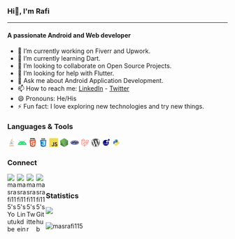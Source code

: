 ### Hi👋, I'm Rafi

---
#### A passionate Android and Web developer
<!--<img src="https://komarev.com/ghpvc/?username=masrafi115&label=Views&color=a4c639&style=plastic" alt="masrafi115" />-->


- 🔭 I’m currently working on Fiverr and Upwork.
- 🌱 I’m currently learning Dart.
- 👯 I’m looking to collaborate on Open Source Projects.
- 🤔 I’m looking for help with Flutter.
- 💬 Ask me about Android Application Development.
- 📫 How to reach me: [LinkedIn](https://www.linkedin.com/in/abdur-rahman-rafi-5b5a48236/) - [Twitter](https://twitter.com/Abdurrahmanraf6)
- 😄 Pronouns: He/His
- ⚡ Fun fact: I love exploring new technologies and try new things. 

### Languages & Tools
<code><img height="20" src="https://raw.githubusercontent.com/github/explore/80688e429a7d4ef2fca1e82350fe8e3517d3494d/topics/java/java.png"></code>
<code><img height="20" src="https://raw.githubusercontent.com/github/explore/80688e429a7d4ef2fca1e82350fe8e3517d3494d/topics/android/android.png"></code>
<code><img height="20" src="https://raw.githubusercontent.com/github/explore/80688e429a7d4ef2fca1e82350fe8e3517d3494d/topics/html/html.png"></code>
<code><img height="20" src="https://raw.githubusercontent.com/github/explore/80688e429a7d4ef2fca1e82350fe8e3517d3494d/topics/css/css.png"></code>
<code><img height="20" src="https://raw.githubusercontent.com/github/explore/80688e429a7d4ef2fca1e82350fe8e3517d3494d/topics/javascript/javascript.png"></code>
<code><img height="20" src="https://raw.githubusercontent.com/github/explore/80688e429a7d4ef2fca1e82350fe8e3517d3494d/topics/nodejs/nodejs.png"></code>
<code><img height="20" src="https://raw.githubusercontent.com/github/explore/80688e429a7d4ef2fca1e82350fe8e3517d3494d/topics/php/php.png"></code>
<code><img height="20" src="https://raw.githubusercontent.com/github/explore/80688e429a7d4ef2fca1e82350fe8e3517d3494d/topics/laravel/laravel.png"></code>
<code><img height="20" src="https://raw.githubusercontent.com/github/explore/80688e429a7d4ef2fca1e82350fe8e3517d3494d/topics/wordpress/wordpress.png"></code>
<code><img height="20" src="https://raw.githubusercontent.com/github/explore/80688e429a7d4ef2fca1e82350fe8e3517d3494d/topics/lua/lua.png"></code>
<code><img height="20" src="https://raw.githubusercontent.com/github/explore/80688e429a7d4ef2fca1e82350fe8e3517d3494d/topics/python/python.png"></code>


### Connect
<a href="https://youtube.com/@abdurrahmanrafi7946">
  <img align="left" alt="masrafi115's Youtube" width="22px" src="https://cdn.jsdelivr.net/npm/simple-icons@v3/icons/youtube.svg" />
</a>
<a href="https://linkedin.com/in/abdur-rahman-rafi-5b5a48236">
  <img align="left" alt="masrafi115's Linkdein" width="22px" src="https://cdn.jsdelivr.net/npm/simple-icons@v3/icons/linkedin.svg" />
</a> <a href="https://twitter.com/Abdurrahmanraf6">
  <img align="left" alt="masrafi115's Twitter" width="22px" src="https://cdn.jsdelivr.net/npm/simple-icons@v3/icons/twitter.svg" />
</a> <a href="https://github.com/masrafi115">
  <img align="left" alt="masrafi115's Github" width="22px" src="https://cdn.jsdelivr.net/npm/simple-icons@v3/icons/github.svg" />
</a> <br>

### Statistics
<!--<img src="https://github-readme-stats.vercel.app/api/top-langs/?username=masrafi115&theme=dark&hide_langs_below=1" />-->
<img src="https://github-readme-stats.vercel.app/api?username=masrafi115&&show_icons=true&title_color=ffffff&icon_color=a4c639&text_color=daf7dc&bg_color=151515">

<p><img align="center" src="https://github-readme-streak-stats.herokuapp.com/?user=masrafi115&" alt="masrafi115"/></p>
